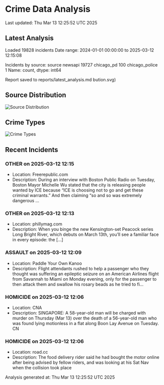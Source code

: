 # Crime Data Analysis
Last updated: Thu Mar 13 12:25:52 UTC 2025

## Latest Analysis

Loaded 19828 incidents
Date range: 2024-01-01 00:00:00 to 2025-03-12 12:15:08

Incidents by source:
source
newsapi           19727
chicago_pd          100
chicago_police        1
Name: count, dtype: int64

Report saved to reports/latest_analysis.md
bution.svg)

## Source Distribution
![Source Distribution](images/source_distribution.svg)

## Crime Types
![Crime Types](images/crime_types.svg)

## Recent Incidents

### OTHER on 2025-03-12 12:15
- Location: Freerepublic.com
- Description: During an interview with Boston Public Radio on Tuesday, Boston Mayor Michelle Wu stated that the city is releasing people wanted by ICE because “ICE is choosing not to go and get these criminal warrants.” And then claiming “so and so was extremely dangerous …


### OTHER on 2025-03-12 12:13
- Location: phillymag.com
- Description: When you binge the new Kensington-set Peacock series Long Bright River, which debuts on March 13th, you’ll see a familiar face in every episode: the […]


### ASSAULT on 2025-03-12 12:09
- Location: Paddle Your Own Kanoo
- Description: Flight attendants rushed to help a passenger who they thought was suffering an epileptic seizure on an American Airlines flight from Savannah to Miami on Monday evening, only for the passenger to then attack them and swallow his rosary beads as he tried to fi…


### HOMICIDE on 2025-03-12 12:06
- Location: CNA
- Description: SINGAPORE: A 58-year-old man will be charged with murder on Thursday (Mar 13) over the death of a 56-year-old man who was found lying motionless in a flat along Boon Lay Avenue on Tuesday. CN


### HOMICIDE on 2025-03-12 12:06
- Location: road.cc
- Description: The food delivery rider said he had bought the motor online after being advised by fellow riders, and was looking at his Sat Nav when the collision took place

Analysis generated at: Thu Mar 13 12:25:52 UTC 2025
